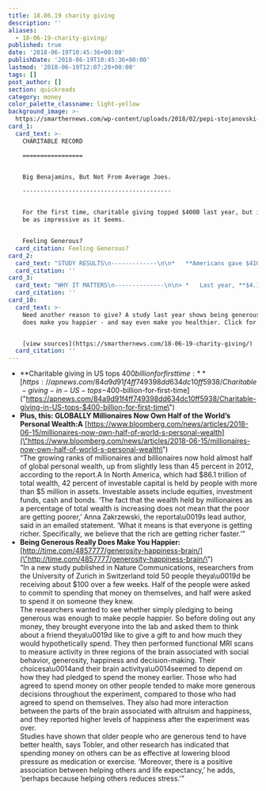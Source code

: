 ```yaml
---
title: 18.06.19 charity giving
description: ''
aliases:
  - 18-06-19-charity-giving/
published: true
date: '2018-06-19T10:45:36+00:00'
publishDate: '2018-06-19T10:45:36+00:00'
lastmod: '2018-06-19T12:07:20+00:00'
tags: []
post_author: []
section: quickreads
category: money
color_palette_classname: light-yellow
background_image: >-
  https://smarthernews.com/wp-content/uploads/2018/02/pepi-stojanovski-509192-unsplash-360x360.jpg
card_1:
  card_text: >-
    CHARITABLE RECORD

    =================


    Big Benajamins, But Not From Average Joes.

    ------------------------------------------


    For the first time, charitable giving topped $400B last year, but it may not
    be as impressive as it $eems.


    Feeling Generous?
  card_citation: Feeling Generous?
card_2:
  card_text: "STUDY RESULTS\n-------------\n\n*   **Americans gave $410B to charities last year** vs.A $390B in 2016, according to Giving USA.\n*   Credits “booming stock market & a strong economy.”\n*   BUT Americansa\x19A **generosity no higher than decades ago** at 2% of disposable income.\n*   **Foundation donations up 15%**, driven by mega giftsA Michael Dell ($1B) & Mark Zuckerberg ($2B)."
  card_citation: ''
card_3:
  card_text: "WHY IT MATTERS\n--------------\n\n> *   Last year, **$4.1B in mega gifts by individuals** vs. $1.49B in 2016.\n> *   This as we learn millionaires & billionaires hold almost half of global personal wealth.\n> \n> _a\x1CSome people feel they dona\x19t need to give any more.a\x1D_\n> \n> Stacy Palmer, Chronicle of Philanthropy, alluding to a drop in giving for lower-income & middle-class families."
  card_citation: ''
card_10:
  card_text: >-
    Need another reason to give? A study last year shows being generous really
    does make you happier - and may even make you healthier. Click for why.


    [view sources](https://smarthernews.com/18-06-19-charity-giving/)
  card_citation: ''
---
```

*   **Charitable giving in US tops $400 billion for first time:**  
    [https://apnews.com/84a9d91f4ff749398dd634dc10ff5938/Charitable-giving-in-US-tops-$400-billion-for-first-time](\"https://apnews.com/84a9d91f4ff749398dd634dc10ff5938/Charitable-giving-in-US-tops-$400-billion-for-first-time\")
*   ****Plus, this: GLOBALLY Millionaires Now Own Half of the World’s Personal Wealth:A**** [https://www.bloomberg.com/news/articles/2018-06-15/millionaires-now-own-half-of-world-s-personal-wealth](\"https://www.bloomberg.com/news/articles/2018-06-15/millionaires-now-own-half-of-world-s-personal-wealth\")  
    “The growing ranks of millionaires and billionaires now hold almost half of global personal wealth, up from slightly less than 45 percent in 2012, according to the report.A In North America, which had $86.1 trillion of total wealth, 42 percent of investable capital is held by people with more than $5 million in assets. Investable assets include equities, investment funds, cash and bonds. ‘The fact that the wealth held by millionaires as a percentage of total wealth is increasing does not mean that the poor are getting poorer,’ Anna Zakrzewski, the reporta\\u0019s lead author, said in an emailed statement. ‘What it means is that everyone is getting richer. Specifically, we believe that the rich are getting richer faster.'”
*   **Being Generous Really Does Make You Happier:**  
    [http://time.com/4857777/generosity-happiness-brain/](\"http://time.com/4857777/generosity-happiness-brain/\")  
    “In a new study published in Nature Communications, researchers from the University of Zurich in Switzerland told 50 people theya\\u0019d be receiving about $100 over a few weeks. Half of the people were asked to commit to spending that money on themselves, and half were asked to spend it on someone they knew.  
    The researchers wanted to see whether simply pledging to being generous was enough to make people happier. So before doling out any money, they brought everyone into the lab and asked them to think about a friend theya\\u0019d like to give a gift to and how much they would hypothetically spend. They then performed functional MRI scans to measure activity in three regions of the brain associated with social behavior, generosity, happiness and decision-making. Their choicesa\\u0014and their brain activitya\\u0014seemed to depend on how they had pledged to spend the money earlier. Those who had agreed to spend money on other people tended to make more generous decisions throughout the experiment, compared to those who had agreed to spend on themselves. They also had more interaction between the parts of the brain associated with altruism and happiness, and they reported higher levels of happiness after the experiment was over.  
    Studies have shown that older people who are generous tend to have better health, says Tobler, and other research has indicated that spending money on others can be as effective at lowering blood pressure as medication or exercise. ‘Moreover, there is a positive association between helping others and life expectancy,’ he adds, ‘perhaps because helping others reduces stress.'”